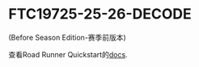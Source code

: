 # FTC19725-25-26-DECODE

(Before Season Edition-赛季前版本)

查看Road Runner Quickstart的[docs](https://rr.brott.dev/docs/v1-0/tuning/).

